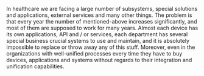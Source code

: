 In healthcare we are facing a large number of subsystems, special solutions and applications, external services and many other things. The problem is that every year the number of mentioned-above increases significantly, and most of them are supposed to work for many years. Almost each device has its own applications, API and / or services, each department has several special business crucial systems to use and maintain, and it is absolutely impossible to replace or throw away any of this stuff. Moreover, even in the organizations with well-unified processes every time they have to buy devices, applications and systems without regards to their integration and unification capabilities. 